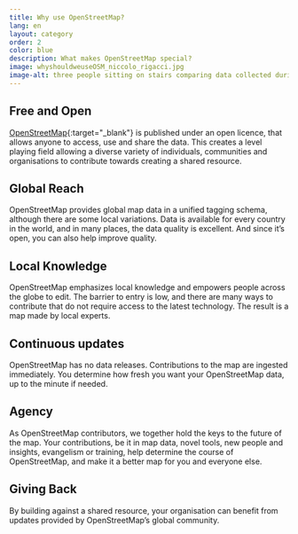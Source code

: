 ```yaml
---
title: Why use OpenStreetMap?
lang: en
layout: category
order: 2
color: blue
description: What makes OpenStreetMap special?
image: whyshouldweuseOSM_niccolo_rigacci.jpg
image-alt: three people sitting on stairs comparing data collected during an OpenStreetMap field survey
---
```


## Free and Open

[OpenStreetMap](https://openstreetmap.org){:target="_blank"} is published under an open licence, that allows anyone to access, use and share the data. This creates a level playing field allowing a diverse variety of individuals, communities and organisations to contribute towards creating a shared resource.

## Global Reach

OpenStreetMap provides global map data in a unified tagging schema, although there are some local variations. Data is available for every country in the world, and in many places, the data quality is excellent. And since it’s open, you can also help improve quality.

## Local Knowledge

OpenStreetMap emphasizes local knowledge and empowers people across the globe to edit. The barrier to entry is low, and there are many ways to contribute that do not require access to the latest technology. The result is a map made by local experts.

## Continuous updates

OpenStreetMap has no data releases. Contributions to the map are ingested immediately. You determine how fresh you want your OpenStreetMap data, up to the minute if needed.

## Agency

As OpenStreetMap contributors, we together hold the keys to the future of the map. Your contributions, be it in map data, novel tools, new people and insights, evangelism or training, help determine the course of OpenStreetMap, and make it a better map for you and everyone else.

## Giving Back

By building against a shared resource, your organisation can benefit from updates provided by OpenStreetMap’s global community.
